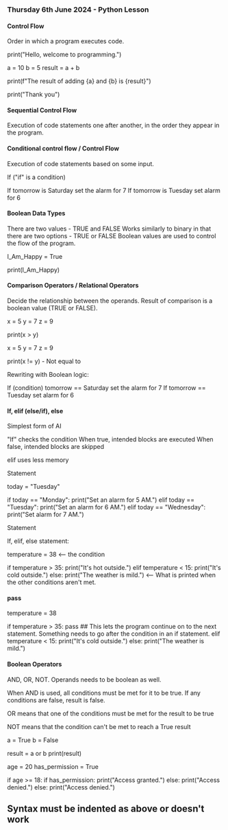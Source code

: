 ### Thursday 6th June 2024 - Python Lesson


#### Control Flow
Order in which a program executes code.

print("Hello, welcome to programming.")

a = 10
b = 5
result = a + b

print(f"The result of adding {a} and {b} is {result}")

print("Thank you")


#### Sequential Control Flow
Execution of code statements one after another, in the order they appear in the program.

#### Conditional control flow / Control Flow
Execution of code statements based on some input.

If ("if" is a condition) 

If tomorrow is Saturday
    set the alarm for 7
If tomorrow is Tuesday
    set alarm for 6

#### Boolean Data Types

There are two values - TRUE and FALSE
Works similarly to binary in that there are two options - TRUE or FALSE
Boolean values are used to control the flow of the program.

I_Am_Happy = True

print(I_Am_Happy)

#### Comparison Operators / Relational Operators

Decide the relationship between the operands. Result of comparison is a boolean value (TRUE or FALSE).

x = 5
y = 7
z = 9

print(x > y)

x = 5
y = 7
z = 9

print(x != y) - Not equal to


Rewriting with Boolean logic:

If (condition) tomorrow == Saturday
    set the alarm for 7
If tomorrow == Tuesday
    set alarm for 6

#### If, elif (else/if), else
Simplest form of AI

"If" checks the condition
When true, intended blocks are executed
When false, intended blocks are skipped

elif uses less memory

Statement

today = "Tuesday"

if today == "Monday":
    print("Set an alarm for 5 AM.")
elif today == "Tuesday":
    print("Set an alarm for 6 AM.")
elif today == "Wednesday":
    print("Set alarm for 7 AM.")

Statement

If, elif, else statement:

temperature = 38  <-- the condition

if temperature > 35: 
    print("It's hot outside.")
elif temperature < 15:
    print("It's cold outside.")
else:
    print("The weather is mild.") <-- What is printed when the other conditions aren't met.

#### pass

temperature = 38

if temperature > 35:
   pass ## This lets the program continue on to the next statement. Something needs to go after the condition in an if statement.
elif temperature < 15:
    print("It's cold outside.")
else:
    print("The weather is mild.")

#### Boolean Operators

AND, OR, NOT. Operands needs to be boolean as well.

When AND is used, all conditions must be met for it to be true. If any conditions are false, result is false.

OR means that one of the conditions must be met for the result to be true

NOT means that the condition can't be met to reach a True result

a = True
b = False

result = a or b
print(result)



age = 20
has_permission = True

if age >= 18:
    if has_permission:
        print("Access granted.")
    else:
        print("Access denied.")
else:
    print("Access denied.")
## Syntax must be indented as above or doesn't work ##